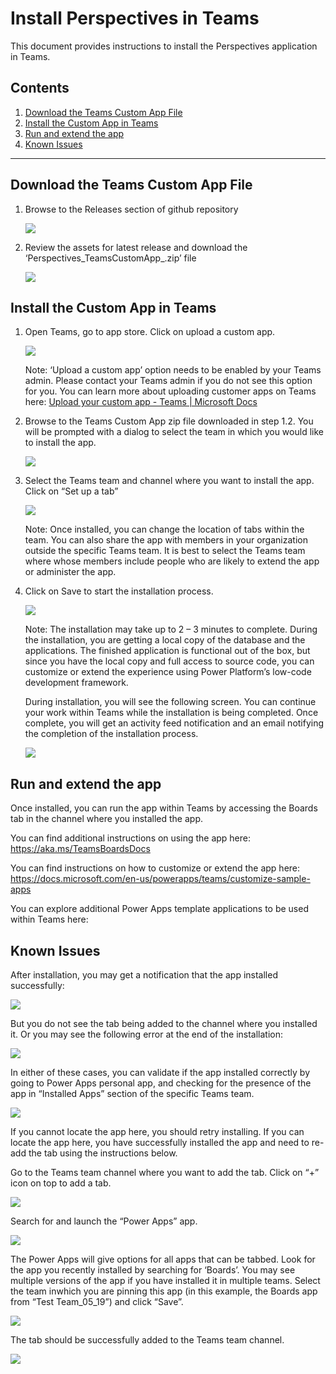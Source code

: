 # Install Perspectives in Teams

This document provides instructions to install the Perspectives application in Teams.   


## Contents 

1. [Download the Teams Custom App File](#p1)
1. [Install the Custom App in Teams](#p2)
1. [Run and extend the app](#p3)
1. [Known Issues](#p3)
---

## Download the Teams Custom App File<a name="p1"></a>

1. Browse to the Releases section of github repository 

   ![](01.jpg)

1. Review the assets for latest release and download the ‘Perspectives_TeamsCustomApp_<Version>.zip’
file

   ![](02.jpg)

## Install the Custom App in Teams<a name="p2"></a>

1. Open Teams, go to app store. Click on upload a custom app. 

   ![](03.jpg)

   Note: ‘Upload a custom app’ option needs to be enabled by your Teams admin. Please contact your Teams admin if you do not see this option for you. You can learn more about uploading customer apps on Teams here: [Upload your custom app - Teams | Microsoft Docs](https://docs.microsoft.com/en-us/microsoftteams/platform/concepts/deploy-and-publish/apps-upload)

1. Browse to the Teams Custom App zip file downloaded in step 1.2. You will be prompted with a dialog to select the team in which you would like to install the app. 

   ![](04.jpg)

1. Select the Teams team and channel where you want to install the app. Click on “Set up a tab” 

   ![](05.jpg)

   Note: Once installed, you can change the location of tabs within the team. You can also share the app with members in your organization outside the specific Teams team. It is best to select the Teams team where whose members include people who are likely to extend the app or administer the app.


1. Click on Save to start the installation process. 

   ![](06.jpg)

   Note: The installation may take up to 2 – 3 minutes to complete. During the installation, you are getting a local copy of the database and the applications. The finished application is functional out of the box, but since you have the local copy and full access to source code, you can customize or extend the experience using Power Platform’s low-code development framework.

   During installation, you will see the following screen. You can continue your work within Teams while the installation is being completed. Once complete, you will get an activity feed notification and an email notifying the completion of the installation process.

   ![](07.jpg)

## Run and extend the app<a name="p3"></a>

Once installed, you can run the app within Teams by accessing the Boards tab in the channel where you installed the app. 

You can find additional instructions on using the app here: https://aka.ms/TeamsBoardsDocs

You can find instructions on how to customize or extend the app here: https://docs.microsoft.com/en-us/powerapps/teams/customize-sample-apps

You can explore additional Power Apps template applications to be used within Teams here:


## Known Issues<a name="p4"></a>

   After installation, you may get a notification that the app installed successfully:

   ![](08.jpg)

   But you do not see the tab being added to the channel where you installed it.
   Or you may see the following error at the end of the installation:

   ![](09.jpg)

   In either of these cases, you can validate if the app installed correctly by going to Power Apps personal
   app, and checking for the presence of the app in “Installed Apps” section of the specific Teams team.

   ![](10.jpg)

   If you cannot locate the app here, you should retry installing.
   If you can locate the app here, you have successfully installed the app and need to re-add the tab using the instructions below.

   Go to the Teams team channel where you want to add the tab. Click on “+” icon on top to add a tab.

   ![](11.jpg)

   Search for and launch the “Power Apps” app.

   ![](12.jpg)

   The Power Apps will give options for all apps that can be tabbed. Look for the app you recently installed by searching for ‘Boards’.
   You may see multiple versions of the app if you have installed it in multiple teams. Select the team inwhich you are pinning this app (in this example, the Boards app from “Test Team_05_19”) and click “Save”.

   ![](13.jpg)

   The tab should be successfully added to the Teams team channel.

   ![](14.jpg)